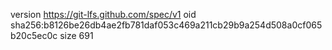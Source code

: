 version https://git-lfs.github.com/spec/v1
oid sha256:b8126be26db4ae2fb781daf053c469a211cb29b9a254d508a0cf065b20c5ec0c
size 691

